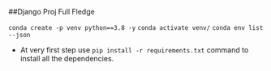 ##Django Proj Full Fledge

`conda create -p venv python==3.8 -y`
`conda activate venv/`
`conda env list --json`

* At very first step use `pip install -r requirements.txt` command to install all the dependencies.